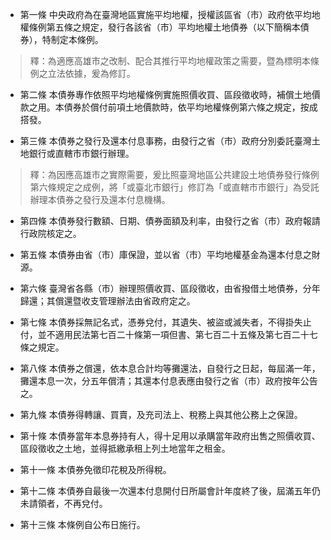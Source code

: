 * 第一條 中央政府為在臺灣地區實施平均地權，授權該區省（市）政府依平均地權條例第五條之規定，發行各該省（市）平均地權土地債券（以下簡稱本債券），特制定本條例。

> 釋：為適應高雄市之改制、配合其推行平均地權政策之需要，暨為標明本條例之立法依據，爰為修訂。

* 第二條 本債券專作依照平均地權條例實施照價收買、區段徵收時，補償土地價款之用。本債券於償付前項土地價款時，依平均地權條例第六條之規定，按成搭發。

* 第三條 本債券之發行及還本付息事務，由發行之省（市）政府分別委託臺灣土地銀行或直轄市市銀行辦理。

> 釋：為因應高雄市之實際需要，爰比照臺灣地區公共建設土地債券發行條例第六條規定之成例，將「或臺北市銀行」修訂為「或直轄市市銀行」為受託辦理本債券之發行及還本付息機構。

* 第四條 本債券發行數額、日期、債券面額及利率，由發行之省（市）政府報請行政院核定之。

* 第五條 本債券由省（市）庫保證，並以省（市）平均地權基金為還本付息之財源。

* 第六條 臺灣省各縣（市）辦理照價收買、區段徵收，由省撥借土地債券，分年歸還；其償還暨收支管理辦法由省政府定之。

* 第七條 本債券採無記名式，憑券兌付，其遺失、被盜或滅失者，不得掛失止付，並不適用民法第七百二十條第一項但書、第七百二十五條及第七百二十七條之規定。

* 第八條 本債券之償還，依本息合計均等攤還法，自發行之日起，每屆滿一年，攤還本息一次，分五年償清；其還本付息表應由發行之省（市）政府按年公告之。

* 第九條 本債券得轉讓、買賣，及充司法上、稅務上與其他公務上之保證。

* 第十條 本債券當年本息券持有人，得十足用以承購當年政府出售之照價收買、區段徵收之土地，並得抵繳承租上列土地當年之租金。

* 第十一條 本債券免徵印花稅及所得稅。

* 第十二條 本債券自最後一次還本付息開付日所屬會計年度終了後，屆滿五年仍未請領者，不再兌付。

* 第十三條 本條例自公布日施行。

